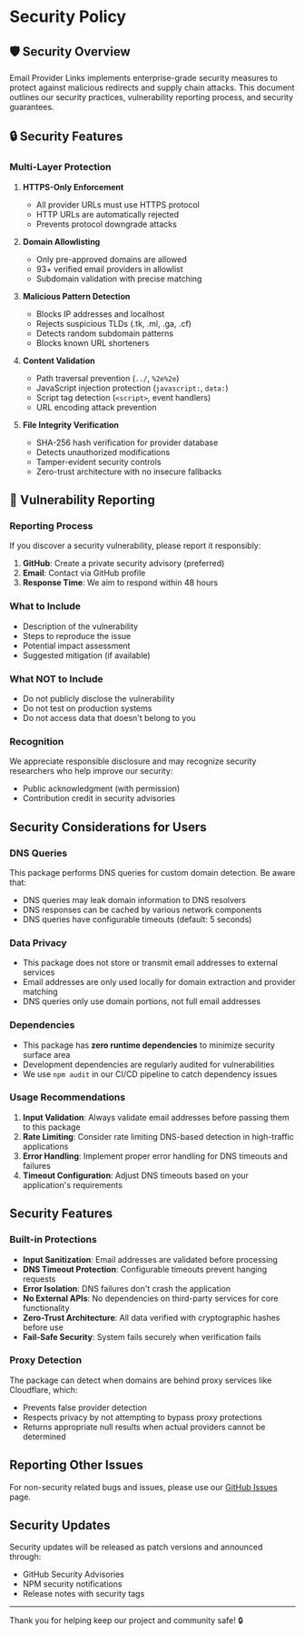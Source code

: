 # Security Policy

## 🛡️ Security Overview

Email Provider Links implements enterprise-grade security measures to protect against malicious redirects and supply chain attacks. This document outlines our security practices, vulnerability reporting process, and security guarantees.

## 🔒 Security Features

### Multi-Layer Protection

1. **HTTPS-Only Enforcement**
   - All provider URLs must use HTTPS protocol
   - HTTP URLs are automatically rejected
   - Prevents protocol downgrade attacks

2. **Domain Allowlisting**
   - Only pre-approved domains are allowed
   - 93+ verified email providers in allowlist
   - Subdomain validation with precise matching

3. **Malicious Pattern Detection**
   - Blocks IP addresses and localhost
   - Rejects suspicious TLDs (.tk, .ml, .ga, .cf)
   - Detects random subdomain patterns
   - Blocks known URL shorteners

4. **Content Validation**
   - Path traversal prevention (`../`, `%2e%2e`)
   - JavaScript injection protection (`javascript:`, `data:`)
   - Script tag detection (`<script>`, event handlers)
   - URL encoding attack prevention

5. **File Integrity Verification**
   - SHA-256 hash verification for provider database
   - Detects unauthorized modifications
   - Tamper-evident security controls
   - Zero-trust architecture with no insecure fallbacks

## 🚨 Vulnerability Reporting

### Reporting Process

If you discover a security vulnerability, please report it responsibly:

1. **GitHub**: Create a private security advisory (preferred)
2. **Email**: Contact via GitHub profile
3. **Response Time**: We aim to respond within 48 hours

### What to Include

- Description of the vulnerability
- Steps to reproduce the issue
- Potential impact assessment
- Suggested mitigation (if available)

### What NOT to Include

- Do not publicly disclose the vulnerability
- Do not test on production systems
- Do not access data that doesn't belong to you

### Recognition

We appreciate responsible disclosure and may recognize security researchers who help improve our security:

- Public acknowledgment (with permission)
- Contribution credit in security advisories

## Security Considerations for Users

### DNS Queries

This package performs DNS queries for custom domain detection. Be aware that:

- DNS queries may leak domain information to DNS resolvers
- DNS responses can be cached by various network components
- DNS queries have configurable timeouts (default: 5 seconds)

### Data Privacy

- This package does not store or transmit email addresses to external services
- Email addresses are only used locally for domain extraction and provider matching
- DNS queries only use domain portions, not full email addresses

### Dependencies

- This package has **zero runtime dependencies** to minimize security surface area
- Development dependencies are regularly audited for vulnerabilities
- We use `npm audit` in our CI/CD pipeline to catch dependency issues

### Usage Recommendations

1. **Input Validation**: Always validate email addresses before passing them to this package
2. **Rate Limiting**: Consider rate limiting DNS-based detection in high-traffic applications
3. **Error Handling**: Implement proper error handling for DNS timeouts and failures
4. **Timeout Configuration**: Adjust DNS timeouts based on your application's requirements

## Security Features

### Built-in Protections

- **Input Sanitization**: Email addresses are validated before processing
- **DNS Timeout Protection**: Configurable timeouts prevent hanging requests
- **Error Isolation**: DNS failures don't crash the application
- **No External APIs**: No dependencies on third-party services for core functionality
- **Zero-Trust Architecture**: All data verified with cryptographic hashes before use
- **Fail-Safe Security**: System fails securely when verification fails

### Proxy Detection

The package can detect when domains are behind proxy services like Cloudflare, which:
- Prevents false provider detection
- Respects privacy by not attempting to bypass proxy protections
- Returns appropriate null results when actual providers cannot be determined

## Reporting Other Issues

For non-security related bugs and issues, please use our [GitHub Issues](https://github.com/mikkelscheike/email-provider-links/issues) page.

## Security Updates

Security updates will be released as patch versions and announced through:
- GitHub Security Advisories
- NPM security notifications
- Release notes with security tags

---

Thank you for helping keep our project and community safe! 🔒

